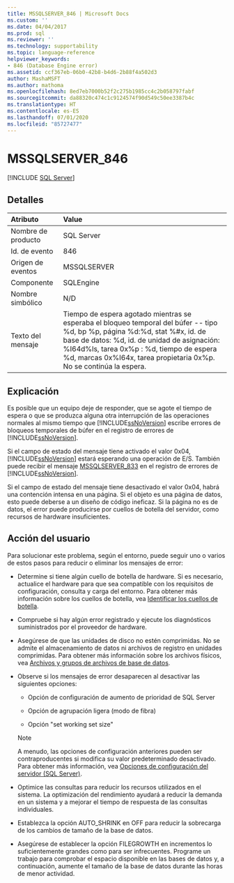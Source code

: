 ```yaml
---
title: MSSQLSERVER_846 | Microsoft Docs
ms.custom: ''
ms.date: 04/04/2017
ms.prod: sql
ms.reviewer: ''
ms.technology: supportability
ms.topic: language-reference
helpviewer_keywords:
- 846 (Database Engine error)
ms.assetid: ccf367eb-06b0-42b8-b4d6-2b88f4a502d3
author: MashaMSFT
ms.author: mathoma
ms.openlocfilehash: 8ed7eb7000b52f2c275b1985cc4c2b058797fabf
ms.sourcegitcommit: da88320c474c1c9124574f90d549c50ee3387b4c
ms.translationtype: HT
ms.contentlocale: es-ES
ms.lasthandoff: 07/01/2020
ms.locfileid: "85727477"
---
```

# <a name="mssqlserver_846"></a>MSSQLSERVER_846
 [!INCLUDE [SQL Server](../../includes/applies-to-version/sqlserver.md)]
  
## <a name="details"></a>Detalles  
  
| Atributo | Value |  
| :-------- | :---- |  
|Nombre de producto|SQL Server|  
|Id. de evento|846|  
|Origen de eventos|MSSQLSERVER|  
|Componente|SQLEngine|  
|Nombre simbólico|N/D|  
|Texto del mensaje|Tiempo de espera agotado mientras se esperaba el bloqueo temporal del búfer -- tipo %d, bp %p, página %d:%d, stat %#x, id. de base de datos: %d, id. de unidad de asignación: %I64d%ls, tarea 0x%p : %d, tiempo de espera %d, marcas 0x%I64x, tarea propietaria 0x%p. No se continúa la espera.|  
  
## <a name="explanation"></a>Explicación  
Es posible que un equipo deje de responder, que se agote el tiempo de espera o que se produzca alguna otra interrupción de las operaciones normales al mismo tiempo que [!INCLUDE[ssNoVersion](../../includes/ssnoversion-md.md)] escribe errores de bloqueos temporales de búfer en el registro de errores de [!INCLUDE[ssNoVersion](../../includes/ssnoversion-md.md)].  
  
Si el campo de estado del mensaje tiene activado el valor 0x04, [!INCLUDE[ssNoVersion](../../includes/ssnoversion-md.md)] estará esperando una operación de E/S. También puede recibir el mensaje [MSSQLSERVER_833](~/relational-databases/errors-events/mssqlserver-833-database-engine-error.md) en el registro de errores de [!INCLUDE[ssNoVersion](../../includes/ssnoversion-md.md)].  
  
Si el campo de estado del mensaje tiene desactivado el valor 0x04, habrá una contención intensa en una página. Si el objeto es una página de datos, esto puede deberse a un diseño de código ineficaz. Si la página no es de datos, el error puede producirse por cuellos de botella del servidor, como recursos de hardware insuficientes.  
  
## <a name="user-action"></a>Acción del usuario  
Para solucionar este problema, según el entorno, puede seguir uno o varios de estos pasos para reducir o eliminar los mensajes de error:  
  
-   Determine si tiene algún cuello de botella de hardware. Si es necesario, actualice el hardware para que sea compatible con los requisitos de configuración, consulta y carga del entorno. Para obtener más información sobre los cuellos de botella, vea [Identificar los cuellos de botella](~/relational-databases/performance/identify-bottlenecks.md).  
  
-   Compruebe si hay algún error registrado y ejecute los diagnósticos suministrados por el proveedor de hardware.  
  
-   Asegúrese de que las unidades de disco no estén comprimidas. No se admite el almacenamiento de datos ni archivos de registro en unidades comprimidas. Para obtener más información sobre los archivos físicos, vea [Archivos y grupos de archivos de base de datos](~/relational-databases/databases/database-files-and-filegroups.md).  
  
-   Observe si los mensajes de error desaparecen al desactivar las siguientes opciones:  
  
    -   Opción de configuración de aumento de prioridad de SQL Server  
  
    -   Opción de agrupación ligera (modo de fibra)  
  
    -   Opción "set working set size"  
  
    > [!NOTE]  
    > A menudo, las opciones de configuración anteriores pueden ser contraproducentes si modifica su valor predeterminado desactivado. Para obtener más información, vea [Opciones de configuración del servidor &#40;SQL Server&#41;](~/database-engine/configure-windows/server-configuration-options-sql-server.md).  
  
-   Optimice las consultas para reducir los recursos utilizados en el sistema. La optimización del rendimiento ayudará a reducir la demanda en un sistema y a mejorar el tiempo de respuesta de las consultas individuales.  
  
-   Establezca la opción AUTO_SHRINK en OFF para reducir la sobrecarga de los cambios de tamaño de la base de datos.  
  
-   Asegúrese de establecer la opción FILEGROWTH en incrementos lo suficientemente grandes como para ser infrecuentes. Programe un trabajo para comprobar el espacio disponible en las bases de datos y, a continuación, aumente el tamaño de la base de datos durante las horas de menor actividad.  
  
